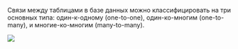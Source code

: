 

Связи между таблицами в базе данных можно классифицировать на три основных типа: один-к-одному (one-to-one), один-ко-многим (one-to-many), и многие-ко-многим (many-to-many).

![](file:///tmp/lu8801euxi.tmp/lu8801ev9o_tmp_4dbda099.jpg)